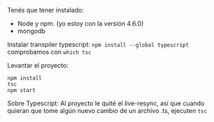 Tenés que tener instalado:
- Node y npm. (yo estoy con la versión 4.6.0)
- mongodb

Instalar transpiler typescript:
`npm install --global typescript`
comprobamos con `which tsc`

Levantar el proyecto:
```
npm install
tsc
npm start
```

Sobre Typescript:
Al proyecto le quité el live-resync, así que cuando quieran que tome algún nuevo cambio de un archivo .ts, ejecuten `tsc`